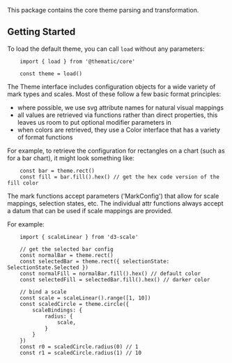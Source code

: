 This package contains the core theme parsing and transformation.

## Getting Started

To load the default theme, you can call `load` without any parameters:

```
	import { load } from '@thematic/core'

	const theme = load()
```

The Theme interface includes configuration objects for a wide variety of mark types and scales. Most of these follow a few basic format principles:

- where possible, we use svg attribute names for natural visual mappings
- all values are retrieved via functions rather than direct properties, this leaves us room to put optional modifier parameters in
- when colors are retrieved, they use a Color interface that has a variety of format functions

For example, to retrieve the configuration for rectangles on a chart (such as for a bar chart), it might look something like:

```
	const bar = theme.rect()
	const fill = bar.fill().hex() // get the hex code version of the fill color
```

The mark functions accept parameters ('MarkConfig') that allow for scale mappings, selection states, etc. The individual attr functions always accept a datum that can be used if scale mappings are provided.

For example:

```
	import { scaleLinear } from 'd3-scale'

	// get the selected bar config
	const normalBar = theme.rect()
	const selectedBar = theme.rect({ selectionState: SelectionState.Selected })
	const normalFill = normalBar.fill().hex() // default color
	const selectedFill = selectedBar.fill().hex() // darker color

	// bind a scale
	const scale = scaleLinear().range([1, 10])
	const scaledCircle = theme.circle({
		scaleBindings: {
			radius: {
				scale,
			}
		}
	})
	const r0 = scaledCircle.radius(0) // 1
	const r1 = scaledCircle.radius(1) // 10
```
